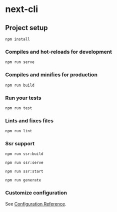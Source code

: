 # next-cli

## Project setup
```
npm install
```

### Compiles and hot-reloads for development
```
npm run serve
```

### Compiles and minifies for production
```
npm run build
```

### Run your tests
```
npm run test
```

### Lints and fixes files
```
npm run lint
```

### Ssr support
```
npm run ssr:build
```

```
npm run ssr:serve
```

```
npm run ssr:start
```


```
npm run generate
```

### Customize configuration
See [Configuration Reference](https://cli.vuejs.org/config/).
